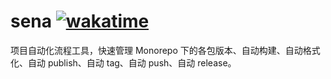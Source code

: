 # sena [![wakatime](https://wakatime.com/badge/user/018dc603-712a-4205-a226-d4c9ccd0d02b/project/018dda25-8808-43b9-ad13-786068fc59dd.svg)](https://wakatime.com/badge/user/018dc603-712a-4205-a226-d4c9ccd0d02b/project/018dda25-8808-43b9-ad13-786068fc59dd)

项目自动化流程工具，快速管理 Monorepo 下的各包版本、自动构建、自动格式化、自动 publish、自动 tag、自动 push、自动 release。

